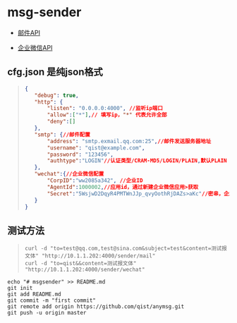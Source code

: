 # msg-sender

- [邮件API](https://github.com/qist/anymsg/blob/master/email/README.md)

- [企业微信API](https://github.com/qist/anymsg/blob/master/wechat/README.md)

## cfg.json 是纯json格式

> ```json
>{
>    "debug": true,
>    "http": {
>        "listen": "0.0.0.0:4000", //监听ip端口
>        "allow":["*"],// 填写ip，"*" 代表允许全部
>        "deny":[]
>    },
>    "smtp": {//邮件配置
>        "address": "smtp.exmail.qq.com:25",//邮件发送服务器地址
>        "username": "qist@example.com",
>        "password": "123456",
>        "authtype":"LOGIN"//认证类型/CRAM-MD5/LOGIN/PLAIN,默认PLAIN
>    },
>    "wechat":{//企业微信配置
>        "CorpID":"ww2085a342", //企业ID
>        "AgentId":1000002,//应用id，通过新建企业微信应用>获取
>        "Secret":"5WsjwD2DqyR4PMTWnJJp_qvyOothRjDAZs>aKc"//密串，企业微信应用中可以得到
>    }
>}
>```

## 测试方法

>```shell
>curl -d "to=test@qq.com,test@sina.com&subject=test&content=测试报文体" "http://10.1.1.202:4000/sender/mail"
>curl -d "to=qist&&content=测试报文体" "http://10.1.1.202:4000/sender/wechat"
>```

```git
echo "# msgsender" >> README.md
git init
git add README.md
git commit -m "first commit"
git remote add origin https://github.com/qist/anymsg.git
git push -u origin master
```
